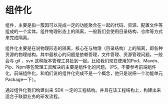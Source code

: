 # 组件化

组件，主要是指一簇因可以完成一定的功能聚合在一起的代码、资源、配置文件等组成的一个实体。组件物理形态上的隔离，一般我们会使用目录结构、仓库等方式来完成隔离。

组件化主要是在说物理形态的隔离，核心在与物理（目录结构）上的隔离，即各种资源的物理结构。其中最核心的问题是依赖管理，文件管理、资源管理问题。一般会与 git 、svn 这种版本管理工具扯到一起。比如我们现在使用的Pod、Maven、Pip、Npm等包管理工具解决的主要是组件化的问题。（PS，不要参考前端组件化，前端组件化，和咱们说的组件化完成不是一个概念，他只是说把一个功能单元Package一下）。

通过组件化我们构建出来 SDK 一定的工程结构。并且在该工程结构上，构建出来适合于联盟业务的研发流程。
